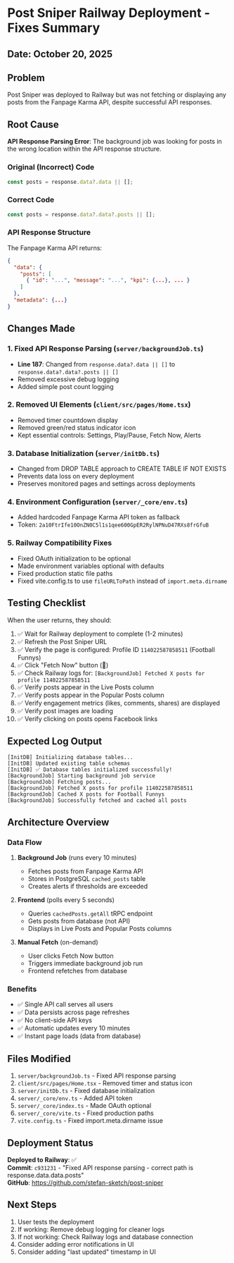 # Post Sniper Railway Deployment - Fixes Summary

## Date: October 20, 2025

## Problem
Post Sniper was deployed to Railway but was not fetching or displaying any posts from the Fanpage Karma API, despite successful API responses.

## Root Cause
**API Response Parsing Error**: The background job was looking for posts in the wrong location within the API response structure.

### Original (Incorrect) Code
```javascript
const posts = response.data?.data || [];
```

### Correct Code
```javascript
const posts = response.data?.data?.posts || [];
```

### API Response Structure
The Fanpage Karma API returns:
```json
{
  "data": {
    "posts": [
      { "id": "...", "message": "...", "kpi": {...}, ... }
    ]
  },
  "metadata": {...}
}
```

## Changes Made

### 1. Fixed API Response Parsing (`server/backgroundJob.ts`)
- **Line 187**: Changed from `response.data?.data || []` to `response.data?.data?.posts || []`
- Removed excessive debug logging
- Added simple post count logging

### 2. Removed UI Elements (`client/src/pages/Home.tsx`)
- Removed timer countdown display
- Removed green/red status indicator icon
- Kept essential controls: Settings, Play/Pause, Fetch Now, Alerts

### 3. Database Initialization (`server/initDb.ts`)
- Changed from DROP TABLE approach to CREATE TABLE IF NOT EXISTS
- Prevents data loss on every deployment
- Preserves monitored pages and settings across deployments

### 4. Environment Configuration (`server/_core/env.ts`)
- Added hardcoded Fanpage Karma API token as fallback
- Token: `2a10FtrIfe10OnZN0C5l1s1qee600GpER2RylNPNuD47RXs8frGfuB`

### 5. Railway Compatibility Fixes
- Fixed OAuth initialization to be optional
- Made environment variables optional with defaults
- Fixed production static file paths
- Fixed vite.config.ts to use `fileURLToPath` instead of `import.meta.dirname`

## Testing Checklist

When the user returns, they should:

1. ✅ Wait for Railway deployment to complete (1-2 minutes)
2. ✅ Refresh the Post Sniper URL
3. ✅ Verify the page is configured: Profile ID `114022587858511` (Football Funnys)
4. ✅ Click "Fetch Now" button (🔄)
5. ✅ Check Railway logs for: `[BackgroundJob] Fetched X posts for profile 114022587858511`
6. ✅ Verify posts appear in the Live Posts column
7. ✅ Verify posts appear in the Popular Posts column
8. ✅ Verify engagement metrics (likes, comments, shares) are displayed
9. ✅ Verify post images are loading
10. ✅ Verify clicking on posts opens Facebook links

## Expected Log Output

```
[InitDB] Initializing database tables...
[InitDB] Updated existing table schemas
[InitDB] ✅ Database tables initialized successfully!
[BackgroundJob] Starting background job service
[BackgroundJob] Fetching posts...
[BackgroundJob] Fetched X posts for profile 114022587858511
[BackgroundJob] Cached X posts for Football Funnys
[BackgroundJob] Successfully fetched and cached all posts
```

## Architecture Overview

### Data Flow
1. **Background Job** (runs every 10 minutes)
   - Fetches posts from Fanpage Karma API
   - Stores in PostgreSQL `cached_posts` table
   - Creates alerts if thresholds are exceeded

2. **Frontend** (polls every 5 seconds)
   - Queries `cachedPosts.getAll` tRPC endpoint
   - Gets posts from database (not API)
   - Displays in Live Posts and Popular Posts columns

3. **Manual Fetch** (on-demand)
   - User clicks Fetch Now button
   - Triggers immediate background job run
   - Frontend refetches from database

### Benefits
- ✅ Single API call serves all users
- ✅ Data persists across page refreshes
- ✅ No client-side API keys
- ✅ Automatic updates every 10 minutes
- ✅ Instant page loads (data from database)

## Files Modified

1. `server/backgroundJob.ts` - Fixed API response parsing
2. `client/src/pages/Home.tsx` - Removed timer and status icon
3. `server/initDb.ts` - Fixed database initialization
4. `server/_core/env.ts` - Added API token
5. `server/_core/index.ts` - Made OAuth optional
6. `server/_core/vite.ts` - Fixed production paths
7. `vite.config.ts` - Fixed import.meta.dirname issue

## Deployment Status

**Deployed to Railway**: ✅  
**Commit**: `c931231` - "Fixed API response parsing - correct path is response.data.data.posts"  
**GitHub**: https://github.com/stefan-sketch/post-sniper

## Next Steps

1. User tests the deployment
2. If working: Remove debug logging for cleaner logs
3. If not working: Check Railway logs and database connection
4. Consider adding error notifications in UI
5. Consider adding "last updated" timestamp in UI

